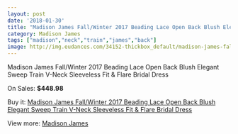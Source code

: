 ```yaml
---
layout: post
date: '2018-01-30'
title: "Madison James Fall/Winter 2017 Beading Lace Open Back Blush Elegant Sweep Train V-Neck Sleeveless Fit & Flare Bridal Dress"
category: Madison James
tags: ["madison","neck","train","james","back"]
image: http://img.eudances.com/34152-thickbox_default/madison-james-fall-winter-2017-beading-lace-open-back-blush-elegant-sweep-train-v-neck-sleeveless-fit-flare-bridal-dress.jpg
---
```

Madison James Fall/Winter 2017 Beading Lace Open Back Blush Elegant Sweep Train V-Neck Sleeveless Fit & Flare Bridal Dress

On Sales: **$448.98**
<a href="https://www.eudances.com/en/madison-james/10359-madison-james-fall-winter-2017-beading-lace-open-back-blush-elegant-sweep-train-v-neck-sleeveless-fit-flare-bridal-dress.html"><amp-img layout="responsive" width="600" height="600" src="//img.eudances.com/34152-thickbox_default/madison-james-fall-winter-2017-beading-lace-open-back-blush-elegant-sweep-train-v-neck-sleeveless-fit-flare-bridal-dress.jpg" alt="Madison James Fall/Winter 2017 Beading Lace Open Back Blush Elegant Sweep Train V-Neck Sleeveless Fit & Flare Bridal Dress 0" /></a>
<a href="https://www.eudances.com/en/madison-james/10359-madison-james-fall-winter-2017-beading-lace-open-back-blush-elegant-sweep-train-v-neck-sleeveless-fit-flare-bridal-dress.html"><amp-img layout="responsive" width="600" height="600" src="//img.eudances.com/34153-thickbox_default/madison-james-fall-winter-2017-beading-lace-open-back-blush-elegant-sweep-train-v-neck-sleeveless-fit-flare-bridal-dress.jpg" alt="Madison James Fall/Winter 2017 Beading Lace Open Back Blush Elegant Sweep Train V-Neck Sleeveless Fit & Flare Bridal Dress 1" /></a>

Buy it: [Madison James Fall/Winter 2017 Beading Lace Open Back Blush Elegant Sweep Train V-Neck Sleeveless Fit & Flare Bridal Dress](https://www.eudances.com/en/madison-james/10359-madison-james-fall-winter-2017-beading-lace-open-back-blush-elegant-sweep-train-v-neck-sleeveless-fit-flare-bridal-dress.html "Madison James Fall/Winter 2017 Beading Lace Open Back Blush Elegant Sweep Train V-Neck Sleeveless Fit & Flare Bridal Dress")

View more: [Madison James](https://www.eudances.com/en/75-Madison-James "Madison James")
